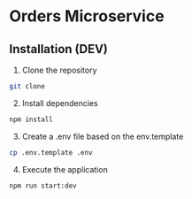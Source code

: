 # Orders Microservice

## Installation (DEV)

1. Clone the repository

```bash
git clone
```

2. Install dependencies

```bash
npm install
```

3. Create a .env file based on the env.template

```bash
cp .env.template .env
```

4. Execute the application

```bash
npm run start:dev
```
